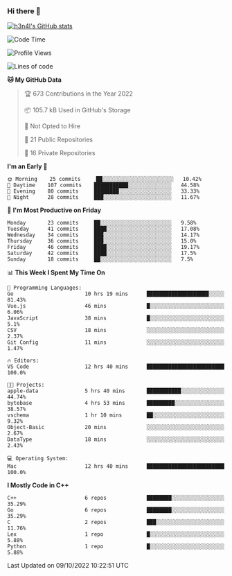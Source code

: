 ### Hi there 👋

[![h3n4l's GitHub stats](https://github-readme-stats.vercel.app/api?username=h3n4l&count_private=true&show_icons=true&theme=radical)](https://github.com/h3n4l/github-readme-stats)

<!--START_SECTION:waka-->
![Code Time](http://img.shields.io/badge/Code%20Time-730%20hrs%2042%20mins-blue)

![Profile Views](http://img.shields.io/badge/Profile%20Views-2-blue)

![Lines of code](https://img.shields.io/badge/From%20Hello%20World%20I%27ve%20Written-44%20Thousand%20lines%20of%20code-blue)

**🐱 My GitHub Data** 

> 🏆 673 Contributions in the Year 2022
 > 
> 📦 105.7 kB Used in GitHub's Storage 
 > 
> 🚫 Not Opted to Hire
 > 
> 📜 21 Public Repositories 
 > 
> 🔑 16 Private Repositories  
 > 
**I'm an Early 🐤** 

```text
🌞 Morning    25 commits     ██░░░░░░░░░░░░░░░░░░░░░░░   10.42% 
🌆 Daytime    107 commits    ███████████░░░░░░░░░░░░░░   44.58% 
🌃 Evening    80 commits     ████████░░░░░░░░░░░░░░░░░   33.33% 
🌙 Night      28 commits     ███░░░░░░░░░░░░░░░░░░░░░░   11.67%

```
📅 **I'm Most Productive on Friday** 

```text
Monday       23 commits     ██░░░░░░░░░░░░░░░░░░░░░░░   9.58% 
Tuesday      41 commits     ████░░░░░░░░░░░░░░░░░░░░░   17.08% 
Wednesday    34 commits     ███░░░░░░░░░░░░░░░░░░░░░░   14.17% 
Thursday     36 commits     ███░░░░░░░░░░░░░░░░░░░░░░   15.0% 
Friday       46 commits     ████░░░░░░░░░░░░░░░░░░░░░   19.17% 
Saturday     42 commits     ████░░░░░░░░░░░░░░░░░░░░░   17.5% 
Sunday       18 commits     ██░░░░░░░░░░░░░░░░░░░░░░░   7.5%

```


📊 **This Week I Spent My Time On** 

```text
💬 Programming Languages: 
Go                       10 hrs 19 mins      ████████████████████░░░░░   81.43% 
Vue.js                   46 mins             █░░░░░░░░░░░░░░░░░░░░░░░░   6.06% 
JavaScript               38 mins             █░░░░░░░░░░░░░░░░░░░░░░░░   5.1% 
CSV                      18 mins             ░░░░░░░░░░░░░░░░░░░░░░░░░   2.37% 
Git Config               11 mins             ░░░░░░░░░░░░░░░░░░░░░░░░░   1.47%

🔥 Editors: 
VS Code                  12 hrs 40 mins      █████████████████████████   100.0%

🐱‍💻 Projects: 
apple-data               5 hrs 40 mins       ███████████░░░░░░░░░░░░░░   44.74% 
bytebase                 4 hrs 53 mins       █████████░░░░░░░░░░░░░░░░   38.57% 
vschema                  1 hr 10 mins        ██░░░░░░░░░░░░░░░░░░░░░░░   9.32% 
Object-Basic             20 mins             ░░░░░░░░░░░░░░░░░░░░░░░░░   2.67% 
DataType                 18 mins             ░░░░░░░░░░░░░░░░░░░░░░░░░   2.43%

💻 Operating System: 
Mac                      12 hrs 40 mins      █████████████████████████   100.0%

```

**I Mostly Code in C++** 

```text
C++                      6 repos             ████████░░░░░░░░░░░░░░░░░   35.29% 
Go                       6 repos             ████████░░░░░░░░░░░░░░░░░   35.29% 
C                        2 repos             ███░░░░░░░░░░░░░░░░░░░░░░   11.76% 
Lex                      1 repo              █░░░░░░░░░░░░░░░░░░░░░░░░   5.88% 
Python                   1 repo              █░░░░░░░░░░░░░░░░░░░░░░░░   5.88%

```



 Last Updated on 09/10/2022 10:22:51 UTC
<!--END_SECTION:waka-->

